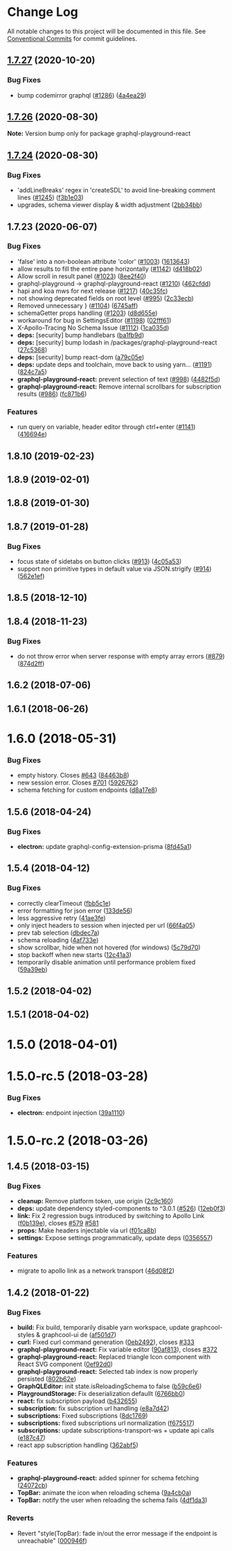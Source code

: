 # Change Log

All notable changes to this project will be documented in this file.
See [Conventional Commits](https://conventionalcommits.org) for commit guidelines.

## [1.7.27](https://github.com/graphcool/graphql-playground/compare/graphql-playground-react@1.7.26...graphql-playground-react@1.7.27) (2020-10-20)


### Bug Fixes

* bump codemirror graphql ([#1286](https://github.com/graphcool/graphql-playground/issues/1286)) ([4a4ea29](https://github.com/graphcool/graphql-playground/commit/4a4ea299033b59e14ec130cf85e5ddc11a3698d2))





## [1.7.26](https://github.com/graphcool/graphql-playground/compare/graphql-playground-react@1.7.24...graphql-playground-react@1.7.26) (2020-08-30)

**Note:** Version bump only for package graphql-playground-react





## [1.7.24](https://github.com/graphcool/graphql-playground/compare/graphql-playground-react@1.7.23...graphql-playground-react@1.7.24) (2020-08-30)


### Bug Fixes

* 'addLineBreaks' regex in 'createSDL' to avoid line-breaking comment lines ([#1245](https://github.com/graphcool/graphql-playground/issues/1245)) ([f3b1e03](https://github.com/graphcool/graphql-playground/commit/f3b1e03f887a6dec36301577cdaa7184aff50cce))
* upgrades, schema viewer display & width adjustment ([2bb34bb](https://github.com/graphcool/graphql-playground/commit/2bb34bb8fb8c356e10435727a3f82cd23464b6b6))





## 1.7.23 (2020-06-07)


### Bug Fixes

* 'false' into a non-boolean attribute 'color' ([#1003](https://github.com/graphcool/graphql-playground/issues/1003)) ([1613643](https://github.com/graphcool/graphql-playground/commit/16136437270c1943ff9d7ce57ff58368dcebbc59))
* allow results to fill the entire pane horizontally ([#1142](https://github.com/graphcool/graphql-playground/issues/1142)) ([d418b02](https://github.com/graphcool/graphql-playground/commit/d418b026dc98f008c2af4403b00ac2247078e838))
* Allow scroll in result panel ([#1023](https://github.com/graphcool/graphql-playground/issues/1023)) ([8ee2f40](https://github.com/graphcool/graphql-playground/commit/8ee2f40ce10736c763b4bbc1d3476611e71dff1f))
* graphql-playground -> graphql-playground-react ([#1210](https://github.com/graphcool/graphql-playground/issues/1210)) ([462cfdd](https://github.com/graphcool/graphql-playground/commit/462cfddc11a5c132dbb0bc460614529ff265a247))
* hapi and koa mws for next release ([#1217](https://github.com/graphcool/graphql-playground/issues/1217)) ([40c35fc](https://github.com/graphcool/graphql-playground/commit/40c35fc4c73b939d002c9d2dff51eed5dd0b6aa9))
* not showing deprecated fields on root level ([#995](https://github.com/graphcool/graphql-playground/issues/995)) ([2c33ecb](https://github.com/graphcool/graphql-playground/commit/2c33ecb1935725ad5347b38f61527e25ad9379a9))
* Removed unnecessary } ([#1104](https://github.com/graphcool/graphql-playground/issues/1104)) ([6745aff](https://github.com/graphcool/graphql-playground/commit/6745aff4d945b9c107582a776f2ad5300518fc26))
* schemaGetter props handling ([#1203](https://github.com/graphcool/graphql-playground/issues/1203)) ([d8d655e](https://github.com/graphcool/graphql-playground/commit/d8d655e8ded50034f5f8a83f05069769fc652463))
* workaround for bug in SettingsEditor ([#1198](https://github.com/graphcool/graphql-playground/issues/1198)) ([02fff61](https://github.com/graphcool/graphql-playground/commit/02fff61f7872cc91f2fc026fd925f7af579d9e66))
* X-Apollo-Tracing No Schema Issue ([#1112](https://github.com/graphcool/graphql-playground/issues/1112)) ([1ca035d](https://github.com/graphcool/graphql-playground/commit/1ca035d06f71cbe02aa8f36e7fce2095c2854ba6))
* **deps:** [security] bump handlebars ([ba1fb9d](https://github.com/graphcool/graphql-playground/commit/ba1fb9d56e20806cf759d40abfe4b455993d1d13))
* **deps:** [security] bump lodash in /packages/graphql-playground-react ([27c5368](https://github.com/graphcool/graphql-playground/commit/27c536825d89d112504109205fd2a111ab9c5c40))
* **deps:** [security] bump react-dom ([a79c05e](https://github.com/graphcool/graphql-playground/commit/a79c05e49d937a1319a206c14e394a92a014e1de))
* **deps:** update deps and toolchain, move back to using yarn… ([#1191](https://github.com/graphcool/graphql-playground/issues/1191)) ([824c7a5](https://github.com/graphcool/graphql-playground/commit/824c7a57f0284f022726a8b8840aafc3e8720ccd))
* **graphql-playground-react:** prevent selection of text ([#998](https://github.com/graphcool/graphql-playground/issues/998)) ([4482f5d](https://github.com/graphcool/graphql-playground/commit/4482f5d0faa656ad2b0ea1a54fea9bccb71b619a))
* **graphql-playground-react:** Remove internal scrollbars for subscription results ([#986](https://github.com/graphcool/graphql-playground/issues/986)) ([fc871b6](https://github.com/graphcool/graphql-playground/commit/fc871b6b021a07664f2fd57d91f72693d8af8d3a))


### Features

* run query on variable, header editor through ctrl+enter ([#1141](https://github.com/graphcool/graphql-playground/issues/1141)) ([416694e](https://github.com/graphcool/graphql-playground/commit/416694ed0bdc3c8e4348095b79c8b16e36d6042a))



## 1.8.10 (2019-02-23)



## 1.8.9 (2019-02-01)



## 1.8.8 (2019-01-30)



## 1.8.7 (2019-01-28)


### Bug Fixes

* focus state of sidetabs on button clicks ([#913](https://github.com/graphcool/graphql-playground/issues/913)) ([4c05a53](https://github.com/graphcool/graphql-playground/commit/4c05a53588dfad18bdc129b5a07d2bc02eecb1e5))
* support non primitive types in default value via JSON.strigify ([#914](https://github.com/graphcool/graphql-playground/issues/914)) ([562e1ef](https://github.com/graphcool/graphql-playground/commit/562e1efa23f28450fd13d063e504a2adb00c1a80))



## 1.8.5 (2018-12-10)



## 1.8.4 (2018-11-23)


### Bug Fixes

* do not throw error when server response with empty array errors ([#879](https://github.com/graphcool/graphql-playground/issues/879)) ([874d2ff](https://github.com/graphcool/graphql-playground/commit/874d2ff057fb2879a4f265a46811e08509b955d0))



## 1.6.2 (2018-07-06)



## 1.6.1 (2018-06-26)



# 1.6.0 (2018-05-31)


### Bug Fixes

* empty history. Closes [#643](https://github.com/graphcool/graphql-playground/issues/643) ([84463b8](https://github.com/graphcool/graphql-playground/commit/84463b88ac8d5529bd75240e1230740858c12190))
* new session error. Closes [#701](https://github.com/graphcool/graphql-playground/issues/701) ([5926762](https://github.com/graphcool/graphql-playground/commit/5926762bfba0379f628d62d71c4ab7ce5cf0fea6))
* schema fetching for custom endpoints ([d8a17e8](https://github.com/graphcool/graphql-playground/commit/d8a17e82c0a24d10e1fa7c06b236c3742783825c))



## 1.5.6 (2018-04-24)


### Bug Fixes

* **electron:** update graphql-config-extension-prisma ([8fd45a1](https://github.com/graphcool/graphql-playground/commit/8fd45a1c27172722c335b4c84b793813c2d52b7e))



## 1.5.4 (2018-04-12)


### Bug Fixes

* correctly clearTimeout ([fbb5c1e](https://github.com/graphcool/graphql-playground/commit/fbb5c1ec55250015ef99c2c0dc27394fdf07683c))
* error formatting for json error ([133de56](https://github.com/graphcool/graphql-playground/commit/133de565130ebfc50494a22898abc1d16c48c3d8))
* less aggressive retry ([41ae3fe](https://github.com/graphcool/graphql-playground/commit/41ae3fe4d4590782a2b850d2fae967ade55b8ba8))
* only inject headers to session when injected per url ([66f4a05](https://github.com/graphcool/graphql-playground/commit/66f4a050eece31dc17319eeb22d370785c765fbf))
* prev tab selection ([dbdec7a](https://github.com/graphcool/graphql-playground/commit/dbdec7a0f42a50db4ed5a810cfde7923669754f3))
* schema reloading ([4af733e](https://github.com/graphcool/graphql-playground/commit/4af733ebbc16fc356b09f5e5c209e9b9122e65ef))
* show scrollbar, hide when not hovered (for windows) ([5c79d70](https://github.com/graphcool/graphql-playground/commit/5c79d70fbbed884ad658364e104eb196d1390b4f))
* stop backoff when new starts ([12c41a3](https://github.com/graphcool/graphql-playground/commit/12c41a38a5f166f2cc3baef717d827b3db5d4a62))
* temporarily disable animation until performance problem fixed ([59a39eb](https://github.com/graphcool/graphql-playground/commit/59a39ebbf2f8eb680d64db576d25828db129cf01))



## 1.5.2 (2018-04-02)



## 1.5.1 (2018-04-02)



# 1.5.0 (2018-04-01)



# 1.5.0-rc.5 (2018-03-28)


### Bug Fixes

* **electron:** endpoint injection ([39a1110](https://github.com/graphcool/graphql-playground/commit/39a1110a0284ef05c73ada3892c585c85e6e14a2))



# 1.5.0-rc.2 (2018-03-26)



## 1.4.5 (2018-03-15)


### Bug Fixes

* **cleanup:** Remove platform token, use origin ([2c9c160](https://github.com/graphcool/graphql-playground/commit/2c9c1606445119e7172045da2e4f8f14cfaab26a))
* **deps:** update dependency styled-components to ^3.0.1 ([#526](https://github.com/graphcool/graphql-playground/issues/526)) ([12eb0f3](https://github.com/graphcool/graphql-playground/commit/12eb0f35228b3d24f34fff651434ac8d05c93e9c))
* **link:** Fix 2 regression bugs introduced by switching to Apollo Link ([f0b139e](https://github.com/graphcool/graphql-playground/commit/f0b139ec19bc2269058c6030322074b195b48f7a)), closes [#579](https://github.com/graphcool/graphql-playground/issues/579) [#581](https://github.com/graphcool/graphql-playground/issues/581)
* **props:** Make headers injectable via url ([f01ca8b](https://github.com/graphcool/graphql-playground/commit/f01ca8b767780e2dbf56ccc2bdd23430b192b502))
* **settings:** Expose settings programmatically, update deps ([0356557](https://github.com/graphcool/graphql-playground/commit/03565573869f240675aaa5399bb5f0ac097455c5))


### Features

* migrate to apollo link as a network transport ([46d08f2](https://github.com/graphcool/graphql-playground/commit/46d08f282f8acff961f5b6167e5465069256b559))



## 1.4.2 (2018-01-22)


### Bug Fixes

* **build:** Fix build, temporarily disable yarn workspace, update graphcool-styles & graphcool-ui de ([af501d7](https://github.com/graphcool/graphql-playground/commit/af501d7a754a14dbacc76439a77434f892828482))
* **curl:** Fixed curl command generation ([0eb2492](https://github.com/graphcool/graphql-playground/commit/0eb2492545d8c58de80eb8e435840e3fadc144b2)), closes [#333](https://github.com/graphcool/graphql-playground/issues/333)
* **graphql-playground-react:** Fix variable editor ([90af813](https://github.com/graphcool/graphql-playground/commit/90af8135be85b7088799c17e4f0b2994dcf2abb5)), closes [#372](https://github.com/graphcool/graphql-playground/issues/372)
* **graphql-playground-react:** Replaced triangle Icon component with React SVG component ([0ef92d0](https://github.com/graphcool/graphql-playground/commit/0ef92d02e10493726a368de5000589bd6e1a0d28))
* **graphql-playground-react:** Selected tab index is now properly persisted ([802b62e](https://github.com/graphcool/graphql-playground/commit/802b62e53a457ed10db5e39b3f7f7d4aa211d0bb))
* **GraphQLEditor:** init state.isReloadingSchema to false ([b59c6e6](https://github.com/graphcool/graphql-playground/commit/b59c6e65725540ef19ded88e677070ab0f8db945))
* **PlaygroundStorage:** Fix deserialization defaullt ([6766bb0](https://github.com/graphcool/graphql-playground/commit/6766bb001d98d4f131ac71c9bb07804891a7d287))
* **react:** fix subscription payload ([b432655](https://github.com/graphcool/graphql-playground/commit/b4326555c84d90b96e10bad5cf5a0c826b4e500f))
* **subscription:** fix subscription url handling ([e8a7d42](https://github.com/graphcool/graphql-playground/commit/e8a7d42d4a4458b6f0d0e27b7e31a5386ff50be8))
* **subscriptions:** Fixed subscriptions ([8dc1769](https://github.com/graphcool/graphql-playground/commit/8dc17691734362853f2fd84c6bd56530f2ce7329))
* **subscriptions:** fixed subscriptions url normalization ([f675517](https://github.com/graphcool/graphql-playground/commit/f67551718fb93d9170ca393e996e588a8fa834c8))
* **subscriptions:** update subscriptions-transport-ws + update api calls ([e187c47](https://github.com/graphcool/graphql-playground/commit/e187c470a97a7ea6c03ce1ed6097eae2855fa251))
* react app subscription handling ([362abf5](https://github.com/graphcool/graphql-playground/commit/362abf5a401bf73e377f941c52578ed78523d625))


### Features

* **graphql-playground-react:** added spinner for schema fetching ([24072cb](https://github.com/graphcool/graphql-playground/commit/24072cbd1d332fff402c4a829cfa25784f982f32))
* **TopBar:** animate the icon when reloading schema ([9a4cb0a](https://github.com/graphcool/graphql-playground/commit/9a4cb0a587cae09cdfbe8781eef8ad3f92fbc3cd))
* **TopBar:** notify the user when reloading the schema fails ([4df1da3](https://github.com/graphcool/graphql-playground/commit/4df1da30e6cbbc23510fbb6c36928e9e28cf3f08))


### Reverts

* Revert "style(TopBar): fade in/out the error message if the endpoint is unreachable" ([000946f](https://github.com/graphcool/graphql-playground/commit/000946fd2f334e5c46f1157731c5073010043281))
